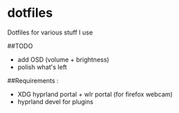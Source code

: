# dotfiles
Dotfiles for various stuff I use

##TODO

- add OSD (volume + brightness)
- polish what's left


##Requirements :
- XDG hyprland portal + wlr portal (for firefox webcam)
- hyprland devel for plugins

